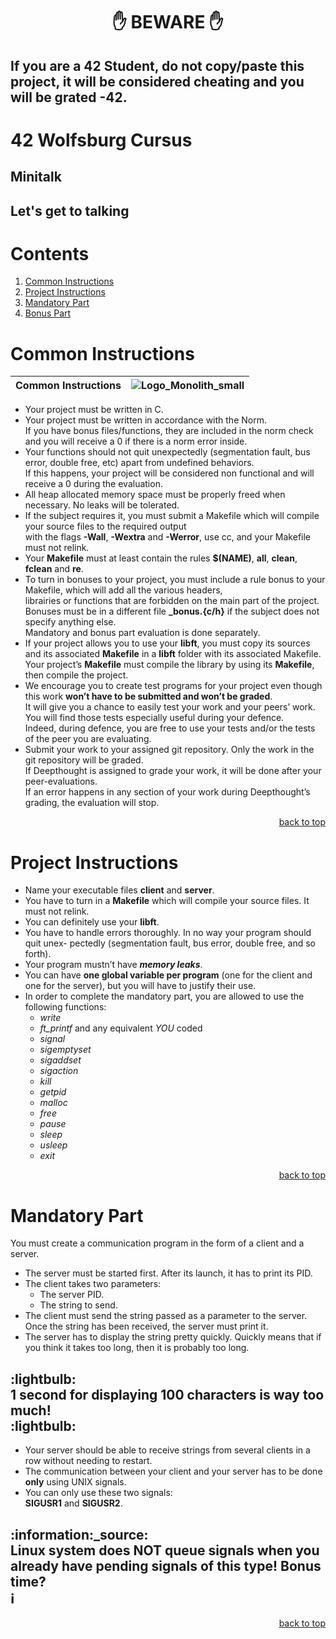 <h1 align="center">✋ BEWARE ✋</h1>

## If you are a 42 Student, do not copy/paste this project, it will be considered cheating and you will be grated -42.

# 42 Wolfsburg Cursus 
## Minitalk
## Let's get to talking

# Contents

1. [Common Instructions](#common)
2. [Project Instructions](#project)
3. [Mandatory Part](#manda)
4. [Bonus Part](#bonus)

# <a name="common">Common Instructions</a>

| Common Instructions | ![Logo_Monolith_small](https://user-images.githubusercontent.com/120580537/209333599-dc44418d-8ee7-42b6-8a4a-7ff328778d87.png) |
| ----- | ----- |
* Your project must be written in C.
* Your project must be written in accordance with the Norm. <br>If you have bonus files/functions, they are included in the norm check and you will receive a 0 if there is a norm error inside.
* Your functions should not quit unexpectedly (segmentation fault, bus error, double free, etc) apart from undefined behaviors. <br>If this happens, your project will be considered non functional and will receive a 0 during the evaluation.
* All heap allocated memory space must be properly freed when necessary. No leaks will be tolerated.
* If the subject requires it, you must submit a Makefile which will compile your source files to the required output <br>with the flags **-Wall**, **-Wextra** and **-Werror**, use cc, and your Makefile must not relink.
* Your **Makefile** must at least contain the rules **$(NAME)**, **all**, **clean**, **fclean** and **re**.
* To turn in bonuses to your project, you must include a rule bonus to your Makefile, which will add all the various headers, <br>librairies or functions that are forbidden on the main part of the project. <br>Bonuses must be in a different file **_bonus.{c/h}** if the subject does not specify anything else. <br>Mandatory and bonus part evaluation is done separately.
* If your project allows you to use your **libft**, you must copy its sources and its associated **Makefile** in a **libft** folder with its associated Makefile. Your project’s **Makefile** must compile the library by using its **Makefile**, then compile the project.
* We encourage you to create test programs for your project even though this work **won’t have to be submitted and won’t be graded**. <br>It will give you a chance to easily test your work and your peers’ work. You will find those tests especially useful during your defence. <br>Indeed, during defence, you are free to use your tests and/or the tests of the peer you are evaluating.
* Submit your work to your assigned git repository. Only the work in the git repository will be graded. <br>If Deepthought is assigned to grade your work, it will be done after your peer-evaluations. <br>If an error happens in any section of your work during Deepthought’s grading, the evaluation will stop.

<p align="right">
 <a href="https://github.com/Cerberus2290/Minitalk#-beware-">back to top</a>
</p>

# <a name="project">Project Instructions</a>

* Name your executable files **client** and **server**.
* You have to turn in a **Makefile** which will compile your source files. It must not
relink.
* You can definitely use your **libft**.
* You have to handle errors thoroughly. In no way your program should quit unex- pectedly (segmentation fault, bus error, double free, and so forth).
* Your program mustn’t have ***memory leaks***.
* You can have **one global variable per program** (one for the client and one for
the server), but you will have to justify their use.
* In order to complete the mandatory part, you are allowed to use the following functions:
	* *write*
	* *ft_printf* and any equivalent *YOU* coded 
	* *signal*
	* *sigemptyset*
	* *sigaddset*
	* *sigaction*
	* *kill*
	* *getpid*
	* *malloc*
	* *free*
	* *pause*
	* *sleep*
	* *usleep*
	* *exit*

<p align="right">
 <a href="https://github.com/Cerberus2290/Minitalk#-beware-">back to top</a>
</p>

# <a name="manda">Mandatory Part</a>

You must create a communication program in the form of a client and a server.
* The server must be started first. After its launch, it has to print its PID.
* The client takes two parameters:
	* The server PID.
	* The string to send.
* The client must send the string passed as a parameter to the server.
Once the string has been received, the server must print it.
* The server has to display the string pretty quickly. Quickly means that if you think it takes too long, then it is probably too long.

## :lightbulb:</br>1 second for displaying 100 characters is way too much!</br>:lightbulb:

* Your server should be able to receive strings from several clients in a row without needing to restart.
* The communication between your client and your server has to be done **only** using UNIX signals.
* You can only use these two signals:</br> **SIGUSR1** and **SIGUSR2**.

## :information:_source:</br>Linux system does NOT queue signals when you already have pending signals of this type!  Bonus time?</br>:information_source:

<p align="right">
 <a href="https://github.com/Cerberus2290/Minitalk#-beware-">back to top</a>
</p>